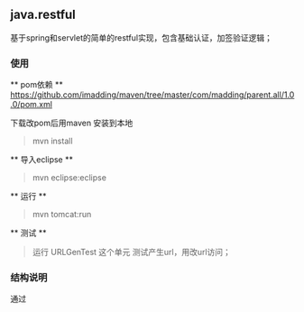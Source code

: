 
java.restful
----
基于spring和servlet的简单的restful实现，包含基础认证，加签验证逻辑；

### 使用
** pom依赖 **  
https://github.com/imadding/maven/tree/master/com/madding/parent.all/1.0.0/pom.xml

下载改pom后用maven 安装到本地
> mvn install

** 导入eclipse **
> mvn eclipse:eclipse

** 运行 **
> mvn tomcat:run

** 测试 **
> 运行 URLGenTest 这个单元 测试产生url，用改url访问； 


### 结构说明
通过


